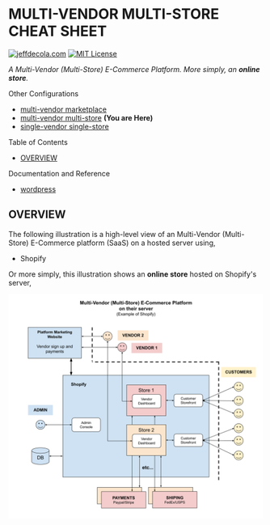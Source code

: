 # MULTI-VENDOR MULTI-STORE CHEAT SHEET

[![jeffdecola.com](https://img.shields.io/badge/website-jeffdecola.com-blue)](https://jeffdecola.com)
[![MIT License](https://img.shields.io/:license-mit-blue.svg)](https://jeffdecola.mit-license.org)

_A Multi-Vendor (Multi-Store) E-Commerce Platform.
More simply, an **online store**._

Other Configurations

* [multi-vendor marketplace](https://github.com/JeffDeCola/my-cheat-sheets/tree/master/software/service-architectures/software-as-a-service/content-management/multi-vendor-marketplace-cheat-sheet)
* [multi-vendor multi-store](https://github.com/JeffDeCola/my-cheat-sheets/tree/master/software/service-architectures/software-as-a-service/content-management/multi-vendor-multi-store-cheat-sheet)
  **(You are Here)**
* [single-vendor single-store](https://github.com/JeffDeCola/my-cheat-sheets/tree/master/software/service-architectures/software-as-a-service/content-management/single-vendor-single-store-cheat-sheet)

Table of Contents

* [OVERVIEW](https://github.com/JeffDeCola/my-cheat-sheets/tree/master/software/service-architectures/software-as-a-service/content-management/multi-vendor-multi-store-cheat-sheet#overview)

Documentation and Reference

* [wordpress](https://github.com/JeffDeCola/my-cheat-sheets/tree/master/software/service-architectures/software-as-a-service/content-management/wordpress-cheat-sheet)

## OVERVIEW

The following illustration is a high-level view of an
Multi-Vendor (Multi-Store) E-Commerce platform (SaaS)
on a hosted server using,

* Shopify

Or more simply, this illustration shows an **online store** hosted on Shopify's server,

![IMAGE - multi-vendor-multi-store.jpg - IMAGE](../../../../../docs/pics/software/service-architectures/multi-vendor-multi-store.svg)
